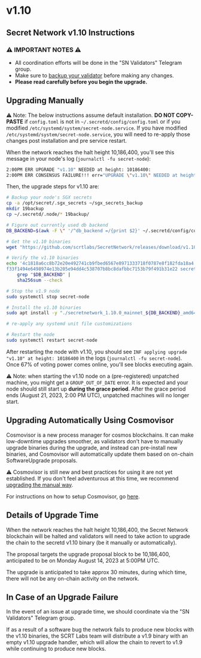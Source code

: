 # v1.10

## Secret Network v1.10 Instructions <a href="#secret-network-v1-10-upgrade-instructions" id="secret-network-v1-10-upgrade-instructions"></a>

### ⚠️ IMPORTANT NOTES ⚠️ <a href="#important-notes" id="important-notes"></a>

* All coordination efforts will be done in the "SN Validators" Telegram group.
* Make sure to [backup your validator](../node-runners/best-practices/validator-backup.md) before making any changes.
* **Please read carefully before you begin the upgrade.**

## Upgrading Manually <a href="#upgrading-manually" id="upgrading-manually"></a>

:warning: Note: The below instructions assume default installation. **DO NOT COPY-PASTE** if `config.toml` is not in `~/.secretd/config/config.toml` or if you modified `/etc/systemd/system/secret-node.service`. If you have modified `/etc/systemd/system/secret-node.service`, you will need to re-apply those changes post installation and pre service restart.

When the network reaches the halt height 10,186,400, you'll see this message in your node's log (`journalctl -fu secret-node`):

```bash
2:00PM ERR UPGRADE "v1.10" NEEDED at height: 10186400:
2:00PM ERR CONSENSUS FAILURE!!! err="UPGRADE \"v1.10\" NEEDED at height: 10186400
```

Then, the upgrade steps for v1.10 are:

```bash
# Backup your node's SGX secrets
cp -a /opt/secret/.sgx_secrets ~/sgx_secrets_backup
mkdir 19backup
cp ~/.secretd/.node/* 19backup/

# Figure out currently used db backend
DB_BACKEND=$(awk -F \" '/^db_backend =/{print $2}' ~/.secretd/config/config.toml)

# Get the v1.10 binaries
wget "https://github.com/scrtlabs/SecretNetwork/releases/download/v1.10.0/secretnetwork_1.10.0_mainnet_${DB_BACKEND}_amd64.deb"

# Verify the v1.10 binaries
echo '4c1818a6cc8b72e20e492741cb9fbed6567e8971333718f0787e8f182fda18a4 secretnetwork_1.10.0_mainnet_goleveldb_amd64.deb
f33f1494e6498974e13b205e94dd4c538707b8bc8dafbbc7153b79f491b31e22 secretnetwork_1.10.0_mainnet_rocksdb_amd64.deb' |
    grep "$DB_BACKEND" |
    sha256sum --check

# Stop the v1.9 node
sudo systemctl stop secret-node

# Install the v1.10 binaries
sudo apt install -y "./secretnetwork_1.10.0_mainnet_${DB_BACKEND}_amd64.deb"

# re-apply any systemd unit file customizations

# Restart the node
sudo systemctl restart secret-node
```

After restarting the node with v1.10, you should see `INF applying upgrade "v1.10" at height: 10186400` in the logs (`journalctl -fu secret-node`). Once 67% of voting power comes online, you'll see blocks executing again.

:warning: Note: when starting the v1.10 node on a (pre-registered) unpatched machine, you might get a `GROUP_OUT_OF_DATE` error. It is expected and your node should still start up **during the grace period**. After the grace period ends (August 21, 2023, 2:00 PM UTC), unpatched machines will no longer start.

## Upgrading Automatically Using Cosmovisor <a href="#upgrading-automatically-using-cosmovisor" id="upgrading-automatically-using-cosmovisor"></a>

Cosmovisor is a new process manager for cosmos blockchains. It can make low-downtime upgrades smoother, as validators don't have to manually upgrade binaries during the upgrade, and instead can pre-install new binaries, and Cosmovisor will automatically update them based on on-chain SoftwareUpgrade proposals.

⚠️ Cosmovisor is still new and best practices for using it are not yet established. If you don't feel adventurous at this time, we recommend [upgrading the manual way](v1.10.md#upgrading-manually).

For instructions on how to setup Cosmovisor, go [here](cosmovisor.md).

## Details of Upgrade Time <a href="#details-of-upgrade-time" id="details-of-upgrade-time"></a>

When the network reaches the halt height 10,186,400, the Secret Network blockchain will be halted and validators will need to take action to upgrade the chain to the secretd v1.10 binary (be it manually or automatically).

The proposal targets the upgrade proposal block to be 10,186,400, anticipated to be on Monday August 14, 2023 at 5:00PM UTC.

The upgrade is anticipated to take approx 30 minutes, during which time, there will not be any on-chain activity on the network.

## In Case of an Upgrade Failure <a href="#in-case-of-an-upgrade-failure" id="in-case-of-an-upgrade-failure"></a>

In the event of an issue at upgrade time, we should coordinate via the "SN Validators" Telegram group.

If as a result of a software bug the network fails to produce new blocks with the v1.10 binaries, the SCRT Labs team will distribute a v1.9 binary with an empty v1.10 upgrade handler, which will allow the chain to revert to v1.9 while continuing to produce new blocks.
